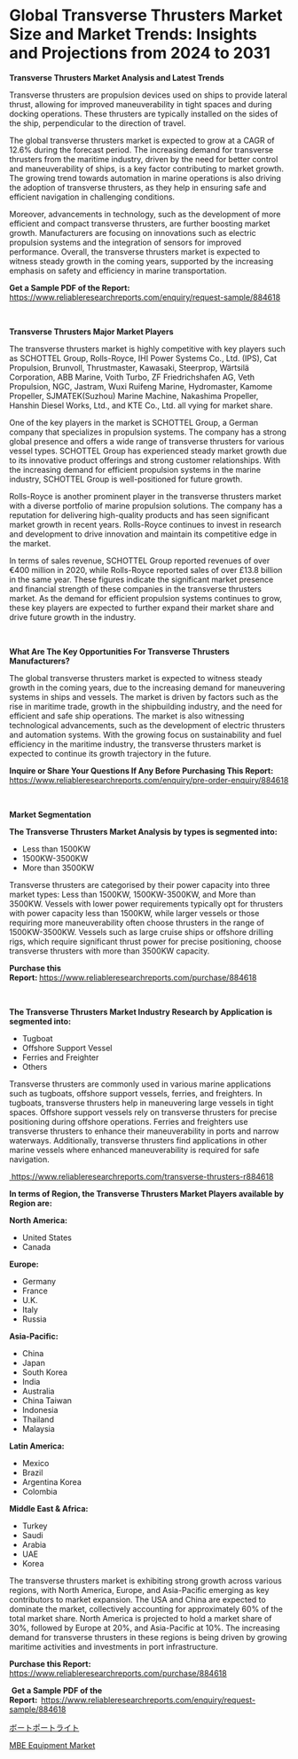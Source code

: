 <p><h1>Global Transverse Thrusters Market Size and Market Trends: Insights and Projections from 2024 to 2031</h1></p><p><strong>Transverse Thrusters Market Analysis and Latest Trends</strong></p>
<p><p>Transverse thrusters are propulsion devices used on ships to provide lateral thrust, allowing for improved maneuverability in tight spaces and during docking operations. These thrusters are typically installed on the sides of the ship, perpendicular to the direction of travel.</p><p>The global transverse thrusters market is expected to grow at a CAGR of 12.6% during the forecast period. The increasing demand for transverse thrusters from the maritime industry, driven by the need for better control and maneuverability of ships, is a key factor contributing to market growth. The growing trend towards automation in marine operations is also driving the adoption of transverse thrusters, as they help in ensuring safe and efficient navigation in challenging conditions.</p><p>Moreover, advancements in technology, such as the development of more efficient and compact transverse thrusters, are further boosting market growth. Manufacturers are focusing on innovations such as electric propulsion systems and the integration of sensors for improved performance. Overall, the transverse thrusters market is expected to witness steady growth in the coming years, supported by the increasing emphasis on safety and efficiency in marine transportation.</p></p>
<p><strong>Get a Sample PDF of the Report:&nbsp;</strong> <a href="https://www.reliableresearchreports.com/enquiry/request-sample/884618">https://www.reliableresearchreports.com/enquiry/request-sample/884618</a></p>
<p>&nbsp;</p>
<p><strong>Transverse Thrusters Major Market Players</strong></p>
<p><p>The transverse thrusters market is highly competitive with key players such as SCHOTTEL Group, Rolls-Royce, IHI Power Systems Co., Ltd. (IPS), Cat Propulsion, Brunvoll, Thrustmaster, Kawasaki, Steerprop, Wärtsilä Corporation, ABB Marine, Voith Turbo, ZF Friedrichshafen AG, Veth Propulsion, NGC, Jastram, Wuxi Ruifeng Marine, Hydromaster, Kamome Propeller, SJMATEK(Suzhou) Marine Machine, Nakashima Propeller, Hanshin Diesel Works, Ltd., and KTE Co., Ltd. all vying for market share.</p><p>One of the key players in the market is SCHOTTEL Group, a German company that specializes in propulsion systems. The company has a strong global presence and offers a wide range of transverse thrusters for various vessel types. SCHOTTEL Group has experienced steady market growth due to its innovative product offerings and strong customer relationships. With the increasing demand for efficient propulsion systems in the marine industry, SCHOTTEL Group is well-positioned for future growth.</p><p>Rolls-Royce is another prominent player in the transverse thrusters market with a diverse portfolio of marine propulsion solutions. The company has a reputation for delivering high-quality products and has seen significant market growth in recent years. Rolls-Royce continues to invest in research and development to drive innovation and maintain its competitive edge in the market.</p><p>In terms of sales revenue, SCHOTTEL Group reported revenues of over €400 million in 2020, while Rolls-Royce reported sales of over £13.8 billion in the same year. These figures indicate the significant market presence and financial strength of these companies in the transverse thrusters market. As the demand for efficient propulsion systems continues to grow, these key players are expected to further expand their market share and drive future growth in the industry.</p></p>
<p>&nbsp;</p>
<p><strong>What Are The Key Opportunities For Transverse Thrusters Manufacturers?</strong></p>
<p><p>The global transverse thrusters market is expected to witness steady growth in the coming years, due to the increasing demand for maneuvering systems in ships and vessels. The market is driven by factors such as the rise in maritime trade, growth in the shipbuilding industry, and the need for efficient and safe ship operations. The market is also witnessing technological advancements, such as the development of electric thrusters and automation systems. With the growing focus on sustainability and fuel efficiency in the maritime industry, the transverse thrusters market is expected to continue its growth trajectory in the future.</p></p>
<p><strong>Inquire or Share Your Questions If Any Before Purchasing This Report:</strong> <a href="https://www.reliableresearchreports.com/enquiry/pre-order-enquiry/884618">https://www.reliableresearchreports.com/enquiry/pre-order-enquiry/884618</a></p>
<p>&nbsp;</p>
<p><strong>Market Segmentation</strong></p>
<p><strong>The Transverse Thrusters Market Analysis by types is segmented into:</strong></p>
<p><ul><li>Less than 1500KW</li><li>1500KW-3500KW</li><li>More than 3500KW</li></ul></p>
<p><p>Transverse thrusters are categorised by their power capacity into three market types: Less than 1500KW, 1500KW-3500KW, and More than 3500KW. Vessels with lower power requirements typically opt for thrusters with power capacity less than 1500KW, while larger vessels or those requiring more maneuverability often choose thrusters in the range of 1500KW-3500KW. Vessels such as large cruise ships or offshore drilling rigs, which require significant thrust power for precise positioning, choose transverse thrusters with more than 3500KW capacity.</p></p>
<p><strong>Purchase this Report:&nbsp;</strong><a href="https://www.reliableresearchreports.com/purchase/884618">https://www.reliableresearchreports.com/purchase/884618</a></p>
<p>&nbsp;</p>
<p><strong>The Transverse Thrusters Market Industry Research by Application is segmented into:</strong></p>
<p><ul><li>Tugboat</li><li>Offshore Support Vessel</li><li>Ferries and Freighter</li><li>Others</li></ul></p>
<p><p>Transverse thrusters are commonly used in various marine applications such as tugboats, offshore support vessels, ferries, and freighters. In tugboats, transverse thrusters help in maneuvering large vessels in tight spaces. Offshore support vessels rely on transverse thrusters for precise positioning during offshore operations. Ferries and freighters use transverse thrusters to enhance their maneuverability in ports and narrow waterways. Additionally, transverse thrusters find applications in other marine vessels where enhanced maneuverability is required for safe navigation.</p></p>
<p><a href="https://www.reliableresearchreports.com/transverse-thrusters-r884618">&nbsp;https://www.reliableresearchreports.com/transverse-thrusters-r884618</a></p>
<p><strong>In terms of Region, the Transverse Thrusters Market Players available by Region are:</strong></p>
<p>
    <p> <strong> North America: </strong>
        <ul>
            <li>United States</li>
            <li>Canada</li>
        </ul>
        </p> 
    <p> <strong> Europe: </strong>
        <ul>
            <li>Germany</li>
            <li>France</li>
            <li>U.K.</li>
            <li>Italy</li>
            <li>Russia</li>
        </ul>
        </p> 
    <p> <strong> Asia-Pacific: </strong>
        <ul>
            <li>China</li>
            <li>Japan</li>
            <li>South Korea</li>
            <li>India</li>
            <li>Australia</li>
            <li>China Taiwan</li>
            <li>Indonesia</li>
            <li>Thailand</li>
            <li>Malaysia</li>
        </ul>
        </p> 
    <p> <strong> Latin America: </strong>
        <ul>
            <li>Mexico</li>
            <li>Brazil</li>
            <li>Argentina Korea</li>
            <li>Colombia</li>
        </ul>
        </p> 
    <p> <strong> Middle East & Africa: </strong>
        <ul>
            <li>Turkey</li>
            <li>Saudi</li>
            <li>Arabia</li>
            <li>UAE</li>
            <li>Korea</li>
        </ul>
    </p>
    </p>
<p><p>The transverse thrusters market is exhibiting strong growth across various regions, with North America, Europe, and Asia-Pacific emerging as key contributors to market expansion. The USA and China are expected to dominate the market, collectively accounting for approximately 60% of the total market share. North America is projected to hold a market share of 30%, followed by Europe at 20%, and Asia-Pacific at 10%. The increasing demand for transverse thrusters in these regions is being driven by growing maritime activities and investments in port infrastructure.</p></p>
<p><strong>Purchase this Report: </strong><a href="https://www.reliableresearchreports.com/purchase/884618">https://www.reliableresearchreports.com/purchase/884618</a></p>
<p>&nbsp;<strong>Get a Sample PDF of the Report:&nbsp;&nbsp;</strong><a href="https://www.reliableresearchreports.com/enquiry/request-sample/884618">https://www.reliableresearchreports.com/enquiry/request-sample/884618</a></p>
<p><strong></strong></p>
<p><p><a href="https://medium.com/@queenlitle19361/%E3%83%9C%E3%83%BC%E3%83%88%E3%83%9D%E3%83%BC%E3%83%88%E3%83%A9%E3%82%A4%E3%83%88%E5%B8%82%E5%A0%B4%E3%81%AE%E5%88%86%E6%9E%90%E3%81%A82024%E5%B9%B4%E3%81%8B%E3%82%892031%E5%B9%B4%E3%81%BE%E3%81%A7%E3%81%AE%E3%82%B5%E3%82%A4%E3%82%BA%E4%BA%88%E6%B8%AC-8120058a4c93">ボートポートライト</a></p><p><a href="https://github.com/RichRobinson5/Market-Research-Report-List-4/blob/main/mbe-equipment-market.md">MBE Equipment Market</a></p></p>